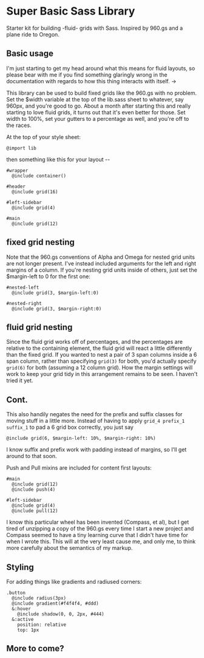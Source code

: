 Super Basic Sass Library
========================

Starter kit for building -fluid- grids with Sass.  Inspired by 960.gs and a plane ride to Oregon.

Basic usage
-----------

I'm just starting to get my head around what this means for fluid layouts, so please bear with me if you find something glaringly wrong in the documentation with regards to how this thing interacts with itself. ->

This library can be used to build fixed grids like the 960.gs with no problem.  Set the $width variable at the top of the lib.sass sheet to whatever, say 960px, and you're good to go.  About a month after starting this and really starting to love fluid grids, it turns out that it's even better for those.  Set width to 100%, set your gutters to a percentage as well, and you're off to the races.

At the top of your style sheet:

    @import lib

then something like this for your layout --

    #wrapper
      @include container()
        
    #header
      @include grid(16)
        
    #left-sidebar
      @include grid(4)
        
    #main
      @include grid(12)
        
fixed grid nesting
------------------

Note that the 960.gs conventions of Alpha and Omega for nested grid units are not longer present.  I've instead included arguments for the left and right margins of a column.  If you're nesting grid units inside of others, just set the $margin-left to 0 for the first one:

    #nested-left
      @include grid(3, $margin-left:0)
      
    #nested-right
      @include grid(3, $margin-right:0)
      
fluid grid nesting
------------------

Since the fluid grid works off of percentages, and the percentages are relative to the containing element, the fluid grid will react a little differently than the fixed grid.  If you wanted to nest a pair of 3 span columns inside a 6 span column, rather than specifying `grid(3)` for both, you'd actually specify `grid(6)` for both (assuming a 12 column grid).  How the margin settings will work to keep your grid tidy in this arrangement remains to be seen.  I haven't tried it yet.

Cont.
-----
        
This also handily negates the need for the prefix and suffix classes for moving stuff in a little more.  Instead of having to apply `grid_4 prefix_1 suffix_1` to pad a 6 grid box correctly, you just say

    @include grid(6, $margin-left: 10%, $margin-right: 10%)
    
I know suffix and prefix work with padding instead of margins, so I'll get around to that soon.

Push and Pull mixins are included for content first layouts:

    #main
      @include grid(12)
      @include push(4)
        
    #left-sidebar
      @include grid(4)
      @include pull(12)
        
I know this particular wheel has been invented (Compass, et al), but I get tired of unzipping a copy of the 960.gs every time I start a new project and Compass seemed to have a tiny learning curve that I didn't have time for when I wrote this.  This will at the very least cause me, and only me, to think more carefully about the semantics of my markup.

Styling
-------

For adding things like gradients and radiused corners:

    .button
      @include radius(3px)
      @include gradient(#f4f4f4, #ddd)
      &:hover
        @include shadow(0, 0, 2px, #444)
      &:active
        position: relative
        top: 1px
        
More to come?
-------------
